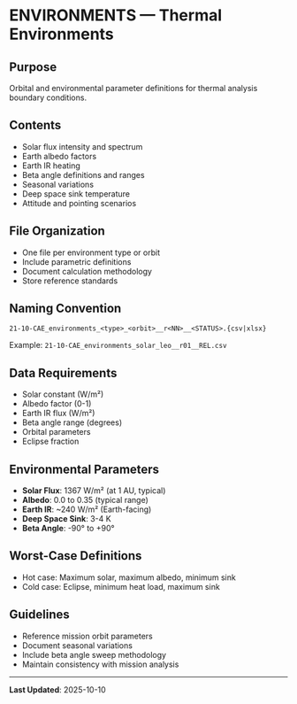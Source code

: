 # ENVIRONMENTS — Thermal Environments

## Purpose
Orbital and environmental parameter definitions for thermal analysis boundary conditions.

## Contents
- Solar flux intensity and spectrum
- Earth albedo factors
- Earth IR heating
- Beta angle definitions and ranges
- Seasonal variations
- Deep space sink temperature
- Attitude and pointing scenarios

## File Organization
- One file per environment type or orbit
- Include parametric definitions
- Document calculation methodology
- Store reference standards

## Naming Convention
```
21-10-CAE_environments_<type>_<orbit>__r<NN>__<STATUS>.{csv|xlsx}
```

Example: `21-10-CAE_environments_solar_leo__r01__REL.csv`

## Data Requirements
- Solar constant (W/m²)
- Albedo factor (0-1)
- Earth IR flux (W/m²)
- Beta angle range (degrees)
- Orbital parameters
- Eclipse fraction

## Environmental Parameters
- **Solar Flux**: 1367 W/m² (at 1 AU, typical)
- **Albedo**: 0.0 to 0.35 (typical range)
- **Earth IR**: ~240 W/m² (Earth-facing)
- **Deep Space Sink**: 3-4 K
- **Beta Angle**: -90° to +90°

## Worst-Case Definitions
- Hot case: Maximum solar, maximum albedo, minimum sink
- Cold case: Eclipse, minimum heat load, maximum sink

## Guidelines
- Reference mission orbit parameters
- Document seasonal variations
- Include beta angle sweep methodology
- Maintain consistency with mission analysis

---

**Last Updated**: 2025-10-10
